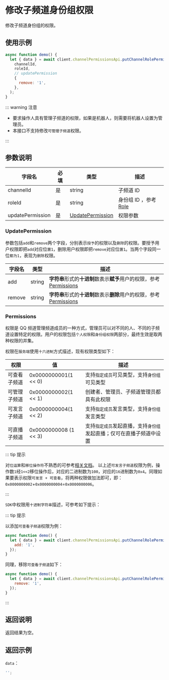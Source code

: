 # 修改子频道身份组权限 <Badge text="v1.4.0" />

修改子频道身份组的权限。

## 使用示例

```javascript
async function demo() {
  let { data } = await client.channelPermissionsApi.putChannelRolePermissions(
    channelId,
    roleId,
    // updatePermission
    {
      remove: '1',
    },
  );
}
```

::: warning 注意

- 要求操作人具有管理子频道的权限，如果是机器人，则需要将机器人设置为管理员。
- 本接口不支持修改`可管理子频道`权限。

:::

## 参数说明

| 字段名           | 必填 | 类型                                  | 描述                                        |
| ---------------- | ---- | ------------------------------------- | ------------------------------------------- |
| channelId        | 是   | string                                | 子频道 ID                                   |
| roleId           | 是   | string                                | 身份组 ID ，参考 [Role](./../model/role.md) |
| updatePermission | 是   | [UpdatePermission](#updatepermission) | 权限参数                                    |

### UpdatePermission

参数包括`add`和`remove`两个字段，分别表示`授予`的权限以及`删除`的权限。要授予用户权限即把`add`对应位`置1`，删除用户权限即把`remove`对应位`置1`。当两个字段同一位`都为1`，表现为`删除`权限。

| 字段名 | 类型   | 描述                                                                                |
| ------ | ------ | ----------------------------------------------------------------------------------- |
| add    | string | **字符串**形式的**十进制**数表示**赋予**用户的权限，参考[Permissions](#permissions) |
| remove | string | **字符串**形式的**十进制**数表示**删除**用户的权限，参考[Permissions](#permissions) |

### Permissions

权限是 QQ 频道管理频道成员的一种方式，管理员可以对不同的人、不同的子频道设置特定的权限。用户的权限包括`个人权限`和`身份组权限`两部分，最终生效是取两种权限的并集。

权限在`服务端`使用`十六进制`方式描述，现有权限类型如下：

| 权限         | 值                   | 描述                                         |
| ------------ | -------------------- | -------------------------------------------- |
| 可查看子频道 | 0x0000000001(1 << 0) | 支持`指定成员`可见类型，支持`身份组`可见类型 |
| 可管理子频道 | 0x0000000002(1 << 1) | 创建者、管理员、子频道管理员都具有此权限     |
| 可发言子频道 | 0x0000000004(1 << 2) | 支持`指定成员`发言类型，支持`身份组`发言类型 |
| 可直播子频道 | 0x0000000008 (1 << 3) | 支持`指定成员`发起直播，支持`身份组`发起直播；仅可在直播子频道中设置 |

::: tip 提示

对`位运算`和`移位操作符`不熟悉的可参考[相关文档](https://developer.mozilla.org/zh-CN/docs/Web/JavaScript/Guide/Expressions_and_Operators#%E4%BD%8D%E8%BF%90%E7%AE%97%E7%AC%A6)。
以上述`可发言子频道`权限为例，操作数`1`经`1<<2`移位操作后，对应的二进制数为`100`，对应的`16`进制数为`0x4`。同理如果要表示权限`可发言 + 可查看`，将两种权限做加法即可，即：`0x0000000002`+`0x0000000004`=`0x0000000006`。

:::

`SDK`中权限用`十进制字符串`描述，可参考如下提示：

::: tip 提示

以添加`可查看子频道`权限为例：

```js
async function demo() {
  let { data } = await client.channelPermissionsApi.putChannelRolePermissions(channelId, roleId, {
    add: '1',
  });
}
```

同理，移除`可查看子频道`如下：

```js
async function demo() {
  let { data } = await client.channelPermissionsApi.putChannelRolePermissions(channelId, roleId, {
    remove: '1',
  });
}
```

:::

## 返回说明

返回结果为空。

## 返回示例

`data`：

```js
'';
```
